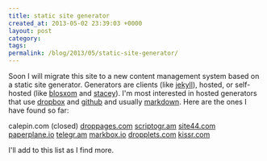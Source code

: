```yaml
---
title: static site generator
created_at: 2013-05-02 23:39:03 +0000
layout: post
category: 
tags: 
permalink: /blog/2013/05/static-site-generator/
---
```


Soon I will migrate this site to a new content management system based on a static site generator. Generators are clients (like [jekyll][1]), hosted, or self-hosted (like [blosxom][2] and [stacey][3]). I'm most interested in hosted generators that use [dropbox][4] and [github][5] and usually [markdown][6]. Here are the ones I have found so far:

calepin.com (closed)
[droppages.com][7]
[scriptogr.am][8]
[site44.com][9]
[paperplane.io][10]
[telegr.am][11]
[markbox.io][12]
[dropplets.com][13]
[kissr.com][14]

I'll add to this list as I find more.

   [1]: http://jekyllrb.com
   [2]: http://blosxom.sourceforge.net
   [3]: http://staceyapp.com
   [4]: http://dropbox.com
   [5]: http://github.com
   [6]: http://daringfireball.net/projects/markdown
   [7]: http://droppages.com
   [8]: http://scriptogr.am
   [9]: http://site44.com
   [10]: http://paperplane.io
   [11]: http://telegr.am
   [12]: http://markbox.io
   [13]: http://dropplets.com
   [14]: http://kissr.com
